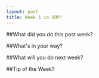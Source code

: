 ```yaml
---
layout: post
title: Week 1 in OOP!
---
```


##What did you do this past week?


##What's in your way?


##What will you do next week?


##Tip of the Week?


